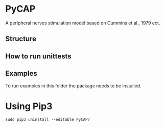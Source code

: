 # PyCAP

A peripheral nerves stimulation model based on Cummins et al., 1979 ect.

## Structure

## How to run unittests

## Examples
To run examples in this folder the package needs to be installed.

# Using Pip3
```
sudo pip3 uninstall --editable PyCAP/
```
